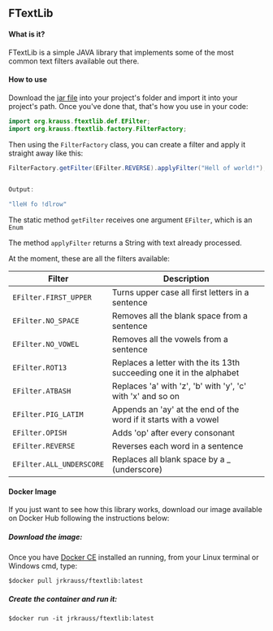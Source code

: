 ## FTextLib

#### What is it?

FTextLib is a simple JAVA library that implements some of the most common text filters available out there. 

#### How to use

Download the [jar file](lib/) into your project's folder and import it into your project's path.
Once you've done that, that's how you use in your code:

```java
import org.krauss.ftextlib.def.EFilter;
import org.krauss.ftextlib.factory.FilterFactory;
```

Then using the `FilterFactory` class, you can create a filter and apply it straight away like this:

```java
FilterFactory.getFilter(EFilter.REVERSE).applyFilter("Hell of world!");


Output:

"lleH fo !dlrow" 
```

The static method `getFilter` receives one argument `EFilter`, which is an `Enum` 

The method `applyFilter` returns a String with text already processed.


At the moment, these are all the filters available:

Filter | Description
------ | -----------
`EFilter.FIRST_UPPER` | Turns upper case all first letters in a sentence
`EFilter.NO_SPACE` | Removes all the blank space from a sentence
`EFilter.NO_VOWEL` | Removes all the vowels from a sentence
`EFilter.ROT13` | Replaces a letter with the its 13th succeeding one it in the alphabet
`EFilter.ATBASH` | Replaces 'a' with 'z', 'b' with 'y', 'c' with 'x' and so on 
`EFilter.PIG_LATIM` | Appends an 'ay' at the end of the word if it starts with a vowel
`EFilter.OPISH` | Adds 'op' after every consonant 
`EFilter.REVERSE` | Reverses each word in a sentence
`EFilter.ALL_UNDERSCORE` | Replaces all blank space by a _ (underscore) 
 
#### Docker Image

If you just want to see how this library works, download our image available on Docker Hub following the instructions below:

##### Download the image:

Once you have [Docker CE](https://docs.docker.com/) installed an running, from your Linux terminal or Windows cmd, type:  

```shell
$docker pull jrkrauss/ftextlib:latest
```

##### Create the container and run it:

```shell
$docker run -it jrkrauss/ftextlib:latest
```
 
 